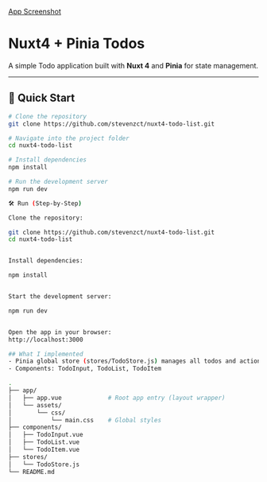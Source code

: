 [App Screenshot](./public/todolist-nuxt4.png)

# Nuxt4 + Pinia Todos

A simple Todo application built with **Nuxt 4** and **Pinia** for state management.

---

## 🚀 Quick Start

```bash
# Clone the repository
git clone https://github.com/stevenzct/nuxt4-todo-list.git

# Navigate into the project folder
cd nuxt4-todo-list

# Install dependencies
npm install

# Run the development server
npm run dev

🛠 Run (Step-by-Step)

Clone the repository:

git clone https://github.com/stevenzct/nuxt4-todo-list.git
cd nuxt4-todo-list


Install dependencies:

npm install


Start the development server:

npm run dev


Open the app in your browser:
http://localhost:3000

## What I implemented
- Pinia global store (stores/TodoStore.js) manages all todos and actions.
- Components: TodoInput, TodoList, TodoItem

.
├── app/
│   ├── app.vue             # Root app entry (layout wrapper)
│   └── assets/
│       └── css/ 
│           └── main.css    # Global styles
├── components/
│   ├── TodoInput.vue
│   ├── TodoList.vue
│   └── TodoItem.vue
├── stores/
│   └── TodoStore.js
└── README.md